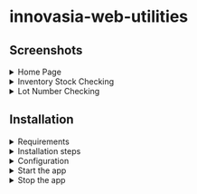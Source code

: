 # innovasia-web-utilities
## Screenshots
<details>
<summary> Home Page </summary>
![Home Page](/project/static/images/screenshot_index.png)
<img src="/project/static/images/screenshot_index.png">
</details>

<details>
<summary> Inventory Stock Checking </summary>
![Home Page](/project/static/images/screenshot_stock.png)
</details>

<details>
<summary> Lot Number Checking </summary>
![Home Page](/project/static/images/screenshot_lots.png)
</details>


## Installation
<details>
<summary> Requirements </summary>
Reccomended python version 3.10 or greater.
MSSQL databases are supported using client based Microsoft ODBC, hence SQLAlchemy utilizing pyodbc with a DSN. For a 32-bit SQL server, 32 bit python must be used with a 32 bit ODBC DSN. See configuration section below. Specific python package requirements in "requirements.txt"

</details>
<details>
<summary> Installation steps </summary>

Steps for 32 bit operations:

- Install python 3.10 32 bit
- Upgrade pip to the latest version
  
    ` py -3.10-32 -m pip install --upgrade pip `

- Clone this repository
- Create a virtual environment in the main directory.

    ` py  -3.10-32 -m venv venv-32`

- Enter the virtual environment

    ` .\venv-32\Scripts\activate `

- Install required packages

    ` pip install -r .\requirements.txt `

    > Note: Issues using pip to install legacy 32 bit packages exist. If "buildtools" cannot be installed with pip, install Microsoft C++ Buildtools (https://visualstudio.microsoft.com/visual-cpp-build-tools/), launch, modify, and enable "Desktop development using C++". Then reattempt installing packages.

- Exit the virtual environment when installation is complete

    ` deactivate `

</details>

<details>
<summary> Configuration </summary>
A configuration file must be created in the main directory called `config.ini` . This allows, usually sensitive, information to be stored separately from the other files. Currently, `config.ini` must look something like this:

```
[flask]
debug=true
secret_key=somesecretkey

[odbc]
dsn=dsnname
uid=username
pwd=password
```
[flask] 
- debug set to anything other than `false` will run the app in debug mode.
- The secret key is used to encrypt cookies.

[odbc] 
- App is currently configured such that an ODBC DSN must be configured for use with a MSSQL database. As mentioned above, a 32-bit SQL server/DSN must use a 32-bit python installation. 
</details>

<details>
<summary> Start the app </summary>

- Enter the virtual environment

    ` .\venv-32\Scripts\activate`

- Run `run.py`

    ` python run.py `

</details>
<details>
<summary> Stop the app </summary>

- `Ctrl-C` to halt
- `deactivate` to exit virtual environment

</details>
